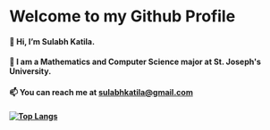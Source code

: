 # Welcome to my Github Profile
#### 👋 Hi, I’m Sulabh Katila.
#### 📖 I am a Mathematics and Computer Science major at St. Joseph's University.
#### 📫 You can reach me at sulabhkatila@gmail.com
#### [![Top Langs](https://github-readme-stats.vercel.app/api/top-langs/?username=sulabhkatila)](https://github.com/sulabhkatila/github-readme-stats)
  

<!---
sulabhkatila/sulabhkatila is a ✨ special ✨ repository because its `README.md` (this file) appears on your GitHub profile.
You can click the Preview link to take a look at your changes.
--->
